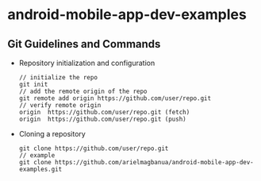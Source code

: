 # android-mobile-app-dev-examples

## Git Guidelines and Commands

* Repository initialization and configuration
	```
	// initialize the repo
	git init
	// add the remote origin of the repo
	git remote add origin https://github.com/user/repo.git
	// verify remote origin
	origin  https://github.com/user/repo.git (fetch)
	origin  https://github.com/user/repo.git (push)
	```


* Cloning a repository
	```
	git clone https://github.com/user/repo.git
	// example
	git clone https://github.com/arielmagbanua/android-mobile-app-dev-examples.git
	```